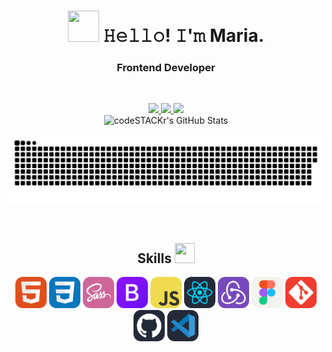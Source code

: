 <h1 align="center"><img src = "https://raw.githubusercontent.com/MartinHeinz/MartinHeinz/master/wave.gif" width = 50px height=50px> 𝙷𝚎𝚕𝚕𝚘! 𝙸'𝚖 Maria.</h1>

<h3 align="center">Frontend Developer</h3>
<br/>

<p align="center">
 <a href="https://telegram.im/@ms_MariaS" target="_blank">
 <img src="https://img.shields.io/badge/-Telegram-blue?style=flat&logo=Telegram&logoColor=white" />
 </a>
 <a href="https://wa.me/491788819076" target="_blank">
 <img src="https://img.shields.io/badge/-WhatsApp-shamrock?style=flat&logo=WhatsApp&logoColor=white" />
 </a>
 <a href="https://linkedin.com/in/ms-mariaschroeder" target="_blank">
<img src="https://img.shields.io/badge/-LinkedIn-blue?style=flat&logo=LinkedIn&logoColor=white" />
 </a>
 <br>
 <img alt="codeSTACKr's GitHub Stats" src="https://komarev.com/ghpvc/?username=your-github-BaggerFast&color=green" />
</p>

<p align="center">
 <img width="600" src="assets/github-snake.svg" alt="snake"/>
</p>


<!-- 

<h2> About Me <img src = "https://media0.giphy.com/media/KDDpcKigbfFpnejZs6/giphy.gif?cid=ecf05e47oy6f4zjs8g1qoiystc56cu7r9tb8a1fe76e05oty&rid=giphy.gif" width = 75px height=75px></h2>

<img width="55%" align="right" alt="Github" src="https://raw.githubusercontent.com/onimur/.github/master/.resources/git-header.svg" />


- 🔭 I’m currently working on My WordPress Blog, Medium Profile

- 🌱 I’m currently learning TypeScript, React, Flask 

- 👯 I’m looking to collaborate on Projects,Tech Articles 

- 💬 Talk to me about Python, JavaScript,Open Source  -->

<br/>

<div align="center"> 
<h2> Skills <img src = "https://media2.giphy.com/media/QssGEmpkyEOhBCb7e1/giphy.gif?cid=ecf05e47a0n3gi1bfqntqmob8g9aid1oyj2wr3ds3mg700bl&rid=giphy.gif" width = 32px height=32px> </h2>

<span>
 <img width="50" src="assets/icons/HTML.svg" alt="html"/>
</span>
<span>
 <img width="50" src="assets/icons/CSS.svg" alt="css"/>
</span>
<span>
 <img width="50" src="assets/icons/Sass.svg" alt="sass"/>
</span>
<span>
 <img width="50" src="assets/icons/Bootstrap.svg" alt="bootstrap"/>
</span>
<span>
 <img width="50" src="assets/icons/JavaScript.svg" alt="javascript"/>
</span>
<span>
 <img width="50" src="assets/icons/React-Dark.svg" alt="react"/>
</span>
<span>
 <img width="50" src="assets/icons/Redux.svg" alt="redux"/>
</span>
<span>
 <img width="50" src="assets/icons/Figma-Light.svg" alt="figma"/>
</span>
<span>
 <img width="50" src="assets/icons/Git.svg" alt="git"/>
</span>
<span>
 <img width="50" src="assets/icons/Github-Dark.svg" alt="github"/>
</span>
<span>
 <img width="50" src="assets/icons/VSCode-Dark.svg" alt="vscode"/>
</span>
</div>














